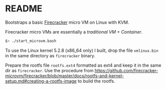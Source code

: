 # README

Bootstraps a basic [Firecracker](https://github.com/firecracker-microvm/firecracker) micro VM on Linux with KVM.

Firecracker micro VMs are essentially a *traditional VM + Container*.

```bash
$> ./start_microvm.bash
```

To use the Linux kernel 5.2.8 (x86_64 only) I built, drop the file `vmlinux.bin` in the same directory as `firecracker` binary.

Prepare the rootfs file `rootfs.ext4` formatted as ext4 and keep it in the same dir as `firecracker`. Use the procedure from https://github.com/firecracker-microvm/firecracker/blob/master/docs/rootfs-and-kernel-setup.md#creating-a-rootfs-image to build the rootfs.


